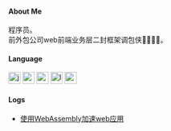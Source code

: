 #### About Me

程序员。    
前外包公司web前端业务层二封框架调包侠🤮🤮🤮🤮。  

#### Language

<img width="24" height="24" src="https://img.icons8.com/color/48/javascript--v1.png" alt="javascript--v1"></img>
<img width="24" height="24" src="https://img.icons8.com/nolan/64/node-js.png" alt="node-js"></img>
<img width="24" height="24" src='https://img.icons8.com/color/48/000000/typescript.png'></img> 
<img width="24" height="24" src="https://img.icons8.com/nolan/64/lua-language--v1.png" alt="lua-language--v1"></img>
<img width="24" height="24" src="https://img.icons8.com/color/48/c-programming.png" alt="c-programming"></img>

#### Logs
* [使用WebAssembly加速web应用](https://github.com/lilindog/links/tree/master/webassembly-base64)